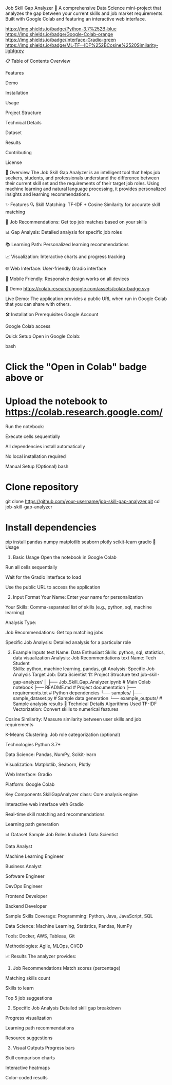 Job Skill Gap Analyzer 🎯
A comprehensive Data Science mini-project that analyzes the gap between your current skills and job market requirements. Built with Google Colab and featuring an interactive web interface.

https://img.shields.io/badge/Python-3.7%252B-blue
https://img.shields.io/badge/Google-Colab-orange
https://img.shields.io/badge/Interface-Gradio-green
https://img.shields.io/badge/ML-TF--IDF%252BCosine%2520Similarity-lightgrey

📋 Table of Contents
Overview

Features

Demo

Installation

Usage

Project Structure

Technical Details

Dataset

Results

Contributing

License

🌟 Overview
The Job Skill Gap Analyzer is an intelligent tool that helps job seekers, students, and professionals understand the difference between their current skill set and the requirements of their target job roles. Using machine learning and natural language processing, it provides personalized insights and learning recommendations.

✨ Features
🔍 Skill Matching: TF-IDF + Cosine Similarity for accurate skill matching

🎯 Job Recommendations: Get top job matches based on your skills

📊 Gap Analysis: Detailed analysis for specific job roles

📚 Learning Path: Personalized learning recommendations

📈 Visualization: Interactive charts and progress tracking

🌐 Web Interface: User-friendly Gradio interface

📱 Mobile Friendly: Responsive design works on all devices

🚀 Demo
https://colab.research.google.com/assets/colab-badge.svg

Live Demo: The application provides a public URL when run in Google Colab that you can share with others.

🛠 Installation
Prerequisites
Google Account

Google Colab access

Quick Setup
Open in Google Colab:

bash
# Click the "Open in Colab" badge above or
# Upload the notebook to https://colab.research.google.com/
Run the notebook:

Execute cells sequentially

All dependencies install automatically

No local installation required

Manual Setup (Optional)
bash
# Clone repository
git clone https://github.com/your-username/job-skill-gap-analyzer.git
cd job-skill-gap-analyzer

# Install dependencies
pip install pandas numpy matplotlib seaborn plotly scikit-learn gradio
📖 Usage
1. Basic Usage
Open the notebook in Google Colab

Run all cells sequentially

Wait for the Gradio interface to load

Use the public URL to access the application

2. Input Format
Your Name: Enter your name for personalization

Your Skills: Comma-separated list of skills (e.g., python, sql, machine learning)

Analysis Type:

Job Recommendations: Get top matching jobs

Specific Job Analysis: Detailed analysis for a particular role

3. Example Inputs
text
Name: Data Enthusiast
Skills: python, sql, statistics, data visualization
Analysis: Job Recommendations
text
Name: Tech Student  
Skills: python, machine learning, pandas, git
Analysis: Specific Job Analysis
Target Job: Data Scientist
🏗 Project Structure
text
job-skill-gap-analyzer/
│
├── Job_Skill_Gap_Analyzer.ipynb  # Main Colab notebook
├── README.md                     # Project documentation
├── requirements.txt              # Python dependencies
└── samples/
    ├── sample_dataset.py         # Sample data generation
    └── example_outputs/          # Sample analysis results
🔧 Technical Details
Algorithms Used
TF-IDF Vectorization: Convert skills to numerical features

Cosine Similarity: Measure similarity between user skills and job requirements

K-Means Clustering: Job role categorization (optional)

Technologies
Python 3.7+

Data Science: Pandas, NumPy, Scikit-learn

Visualization: Matplotlib, Seaborn, Plotly

Web Interface: Gradio

Platform: Google Colab

Key Components
SkillGapAnalyzer class: Core analysis engine

Interactive web interface with Gradio

Real-time skill matching and recommendations

Learning path generation

📊 Dataset
Sample Job Roles Included:
Data Scientist

Data Analyst

Machine Learning Engineer

Business Analyst

Software Engineer

DevOps Engineer

Frontend Developer

Backend Developer

Sample Skills Coverage:
Programming: Python, Java, JavaScript, SQL

Data Science: Machine Learning, Statistics, Pandas, NumPy

Tools: Docker, AWS, Tableau, Git

Methodologies: Agile, MLOps, CI/CD

📈 Results
The analyzer provides:

1. Job Recommendations
Match scores (percentage)

Matching skills count

Skills to learn

Top 5 job suggestions

2. Specific Job Analysis
Detailed skill gap breakdown

Progress visualization

Learning path recommendations

Resource suggestions

3. Visual Outputs
Progress bars

Skill comparison charts

Interactive heatmaps

Color-coded results
